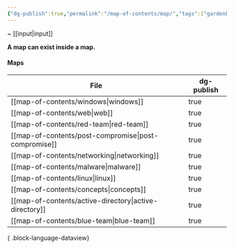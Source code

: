 ```yaml
---
{"dg-publish":true,"permalink":"/map-of-contents/map/","tags":["gardenEntry"]}
---
```


~  [[input\|input]]

**A map can exist inside a map.**
#### Maps
| File                                                      | dg-publish |
| --------------------------------------------------------- | ---------- |
| [[map-of-contents/windows\|windows]]                   | true       |
| [[map-of-contents/web\|web]]                           | true       |
| [[map-of-contents/red-team\|red-team]]                 | true       |
| [[map-of-contents/post-compromise\|post-compromise]]   | true       |
| [[map-of-contents/networking\|networking]]             | true       |
| [[map-of-contents/malware\|malware]]                   | true       |
| [[map-of-contents/linux\|linux]]                       | true       |
| [[map-of-contents/concepts\|concepts]]                 | true       |
| [[map-of-contents/active-directory\|active-directory]] | true       |
| [[map-of-contents/blue-team\|blue-team]]               | true       |

{ .block-language-dataview}






